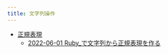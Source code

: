 ```yaml
---
title: 文字列操作
---
```



- [正規表現](./正規表現/index.md)
    - [2022-06-01 Ruby_で文字列から正規表現を作る](./../../../../../d/2022/06/01/Ruby_で文字列から正規表現を作る.md)




